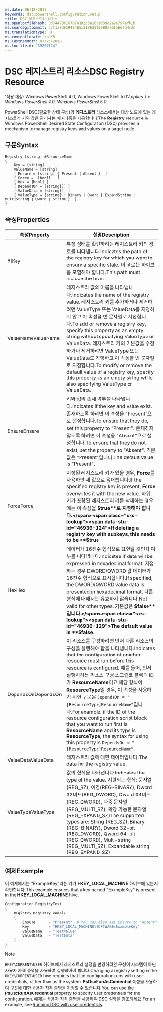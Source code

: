 ```yaml
---
ms.date: 06/12/2017
keywords: dsc,powershell,configuration,setup
title: DSC 레지스트리 리소스
ms.openlocfilehash: 8d74473d167b70182c3a16c1d39d2a9e797afb1b
ms.sourcegitcommit: c3f1a83b59484651119630f3089aa51b6e7d4c3c
ms.translationtype: HT
ms.contentlocale: ko-KR
ms.lasthandoff: 07/26/2018
ms.locfileid: "39267724"
---
```

# <a name="dsc-registry-resource"></a><span data-ttu-id="46936-103">DSC 레지스트리 리소스</span><span class="sxs-lookup"><span data-stu-id="46936-103">DSC Registry Resource</span></span>

<span data-ttu-id="46936-104">‘적용 대상: Windows PowerShell 4.0, Windows PowerShell 5.0’</span><span class="sxs-lookup"><span data-stu-id="46936-104">_Applies To: Windows PowerShell 4.0, Windows PowerShell 5.0_</span></span>

<span data-ttu-id="46936-105">PowerShell DSC(필요한 상태 구성)의 **레지스트리** 리소스에서는 대상 노드에 있는 레지스트리 키와 값을 관리하는 메커니즘을 제공합니다.</span><span class="sxs-lookup"><span data-stu-id="46936-105">The **Registry** resource in Windows PowerShell Desired State Configuration (DSC) provides a mechanism to manage registry keys and values on a target node.</span></span>

## <a name="syntax"></a><span data-ttu-id="46936-106">구문</span><span class="sxs-lookup"><span data-stu-id="46936-106">Syntax</span></span>

```
Registry [string] #ResourceName
{
    Key = [string]
    ValueName = [string]
    [ Ensure = [string] { Present | Absent }  ]
    [ Force =  [bool]   ]
    [ Hex = [bool] ]
    [ DependsOn = [string[]] ]
    [ ValueData = [string[]] ]
    [ ValueType = [string] { Binary | Dword | ExpandString | MultiString | Qword | String }  ]
}
```

## <a name="properties"></a><span data-ttu-id="46936-107">속성</span><span class="sxs-lookup"><span data-stu-id="46936-107">Properties</span></span>

| <span data-ttu-id="46936-108">속성</span><span class="sxs-lookup"><span data-stu-id="46936-108">Property</span></span> | <span data-ttu-id="46936-109">설명</span><span class="sxs-lookup"><span data-stu-id="46936-109">Description</span></span> |
| --- | --- |
| <span data-ttu-id="46936-110">키</span><span class="sxs-lookup"><span data-stu-id="46936-110">Key</span></span>| <span data-ttu-id="46936-111">특정 상태를 확인하려는 레지스트리 키의 경로를 나타냅니다.</span><span class="sxs-lookup"><span data-stu-id="46936-111">Indicates the path of the registry key for which you want to ensure a specific state.</span></span> <span data-ttu-id="46936-112">이 경로는 하이브를 포함해야 합니다.</span><span class="sxs-lookup"><span data-stu-id="46936-112">This path must include the hive.</span></span>|
| <span data-ttu-id="46936-113">ValueName</span><span class="sxs-lookup"><span data-stu-id="46936-113">ValueName</span></span>| <span data-ttu-id="46936-114">레지스트리 값의 이름을 나타냅니다.</span><span class="sxs-lookup"><span data-stu-id="46936-114">Indicates the name of the registry value.</span></span> <span data-ttu-id="46936-115">레지스트리 키를 추가하거나 제거하려면 ValueType 또는 ValueData를 지정하지 않고 이 속성을 빈 문자열로 지정합니다.</span><span class="sxs-lookup"><span data-stu-id="46936-115">To add or remove a registry key, specify this property as an empty string without specifying ValueType or ValueData.</span></span> <span data-ttu-id="46936-116">레지스트리 키의 기본값을 수정하거나 제거하려면 ValueType 또는 ValueData도 지정하고 이 속성을 빈 문자열로 지정합니다.</span><span class="sxs-lookup"><span data-stu-id="46936-116">To modify or remove the default value of a registry key, specify this property as an empty string while also specifying ValueType or ValueData.</span></span>|
| <span data-ttu-id="46936-117">Ensure</span><span class="sxs-lookup"><span data-stu-id="46936-117">Ensure</span></span>| <span data-ttu-id="46936-118">키와 값의 존재 여부를 나타냅니다.</span><span class="sxs-lookup"><span data-stu-id="46936-118">Indicates if the key and value exist.</span></span> <span data-ttu-id="46936-119">존재하도록 하려면 이 속성을 "Present"으로 설정합니다.</span><span class="sxs-lookup"><span data-stu-id="46936-119">To ensure that they do, set this property to "Present".</span></span> <span data-ttu-id="46936-120">존재하지 않도록 하려면 이 속성을 "Absent"으로 설정합니다.</span><span class="sxs-lookup"><span data-stu-id="46936-120">To ensure that they do not exist, set the property to "Absent".</span></span> <span data-ttu-id="46936-121">기본값은 "Present"입니다.</span><span class="sxs-lookup"><span data-stu-id="46936-121">The default value is "Present".</span></span>|
| <span data-ttu-id="46936-122">Force</span><span class="sxs-lookup"><span data-stu-id="46936-122">Force</span></span>| <span data-ttu-id="46936-123">지정된 레지스트리 키가 있을 경우, **Force**를 사용하면 새 값으로 덮어씁니다.</span><span class="sxs-lookup"><span data-stu-id="46936-123">If the specified registry key is present, **Force** overwrites it with the new value.</span></span> <span data-ttu-id="46936-124">하위 키가 포함된 레지스트리 키를 삭제하는 경우에는 이 속성을 **$true**로 지정해야 합니다.</span><span class="sxs-lookup"><span data-stu-id="46936-124">If deleting a registry key with subkeys, this needs to be **$true**</span></span> |
| <span data-ttu-id="46936-125">Hex</span><span class="sxs-lookup"><span data-stu-id="46936-125">Hex</span></span>| <span data-ttu-id="46936-126">데이터가 16진수 형식으로 표현될 것인지 여부를 나타냅니다.</span><span class="sxs-lookup"><span data-stu-id="46936-126">Indicates if data will be expressed in hexadecimal format.</span></span> <span data-ttu-id="46936-127">지정하는 경우 DWORD/QWORD 값 데이터가 16진수 형식으로 표시됩니다.</span><span class="sxs-lookup"><span data-stu-id="46936-127">If specified, the DWORD/QWORD value data is presented in hexadecimal format.</span></span> <span data-ttu-id="46936-128">다른 형식에 대해서는 유효하지 않습니다.</span><span class="sxs-lookup"><span data-stu-id="46936-128">Not valid for other types.</span></span> <span data-ttu-id="46936-129">기본값은 **$false**입니다.</span><span class="sxs-lookup"><span data-stu-id="46936-129">The default value is **$false**.</span></span>|
| <span data-ttu-id="46936-130">DependsOn</span><span class="sxs-lookup"><span data-stu-id="46936-130">DependsOn</span></span>| <span data-ttu-id="46936-131">이 리소스를 구성하려면 먼저 다른 리소스의 구성을 실행해야 함을 나타냅니다.</span><span class="sxs-lookup"><span data-stu-id="46936-131">Indicates that the configuration of another resource must run before this resource is configured.</span></span> <span data-ttu-id="46936-132">예를 들어, 먼저 실행하려는 리소스 구성 스크립트 블록의 ID가 **ResourceName**이고 해당 형식이 **ResourceType**일 경우, 이 속성을 사용하기 위한 구문은 `DependsOn = "[ResourceType]ResourceName"`입니다.</span><span class="sxs-lookup"><span data-stu-id="46936-132">For example, if the ID of the resource configuration script block that you want to run first is **ResourceName** and its type is **ResourceType**, the syntax for using this property is `DependsOn = "[ResourceType]ResourceName"`.</span></span>|
| <span data-ttu-id="46936-133">ValueData</span><span class="sxs-lookup"><span data-stu-id="46936-133">ValueData</span></span>| <span data-ttu-id="46936-134">레지스트리 값에 대한 데이터입니다.</span><span class="sxs-lookup"><span data-stu-id="46936-134">The data for the registry value.</span></span>|
| <span data-ttu-id="46936-135">ValueType</span><span class="sxs-lookup"><span data-stu-id="46936-135">ValueType</span></span>| <span data-ttu-id="46936-136">값의 형식을 나타냅니다.</span><span class="sxs-lookup"><span data-stu-id="46936-136">Indicates the type of the value.</span></span> <span data-ttu-id="46936-137">지원되는 형식: 문자열(REG_SZ), 이진(REG-BINARY), Dword 32비트(REG_DWORD), Qword 64비트(REG_QWORD), 다중 문자열(REG_MULTI_SZ), 확장 가능한 문자열(REG_EXPAND_SZ)</span><span class="sxs-lookup"><span data-stu-id="46936-137">The supported types are: String (REG_SZ), Binary (REG-BINARY), Dword 32-bit (REG_DWORD), Qword 64-bit (REG_QWORD), Multi-string (REG_MULTI_SZ), Expandable string (REG_EXPAND_SZ)</span></span> |

## <a name="example"></a><span data-ttu-id="46936-138">예제</span><span class="sxs-lookup"><span data-stu-id="46936-138">Example</span></span>

<span data-ttu-id="46936-139">이 예제에서는 "ExampleKey"라는 키가 **HKEY\_LOCAL\_MACHINE** 하이브에 있는지 확인합니다.</span><span class="sxs-lookup"><span data-stu-id="46936-139">This example ensures that a key named "ExampleKey" is present in the **HKEY\_LOCAL\_MACHINE** hive.</span></span>

```powershell
Configuration RegistryTest
{
    Registry RegistryExample
    {
        Ensure      = "Present"  # You can also set Ensure to "Absent"
        Key         = "HKEY_LOCAL_MACHINE\SOFTWARE\ExampleKey"
        ValueName   = "TestValue"
        ValueData   = "TestData"
    }
}
```

> [!NOTE]
> <span data-ttu-id="46936-140">`HKEY\CURRENT\USER` 하이브에서 레지스트리 설정을 변경하려면 구성이 시스템이 아닌 사용자 자격 증명을 사용하여 실행되어야 합니다.</span><span class="sxs-lookup"><span data-stu-id="46936-140">Changing a registry setting in the `HKEY\CURRENT\USER` hive requires that the configuration runs with user credentials, rather than as the system.</span></span> <span data-ttu-id="46936-141">**PsDscRunAsCredential** 속성을 사용하여 구성에 대한 사용자 자격 증명을 지정할 수 있습니다.</span><span class="sxs-lookup"><span data-stu-id="46936-141">You can use the **PsDscRunAsCredential** property to specify user credentials for the configuration.</span></span> <span data-ttu-id="46936-142">예제는 [사용자 자격 증명을 사용하여 DSC 실행](runAsUser.md)을 참조하세요.</span><span class="sxs-lookup"><span data-stu-id="46936-142">For an example, see [Running DSC with user credentials](runAsUser.md).</span></span>